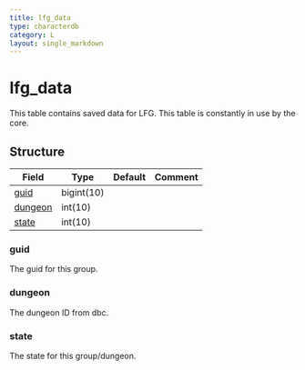 ```yaml
---
title: lfg_data
type: characterdb
category: L
layout: single_markdown
---
```


# lfg_data
This table contains saved data for LFG. This table is constantly in use by the core.

## Structure

Field               | Type       | Default | Comment
------------------- | ---------- | ------- | -------
[guid](#guid)       | bigint(10) |         |        
[dungeon](#dungeon) | int(10)    |         |        
[state](#state)     | int(10)    |         |        

### guid

The guid for this group.

### dungeon

The dungeon ID from dbc.

### state

The state for this group/dungeon.